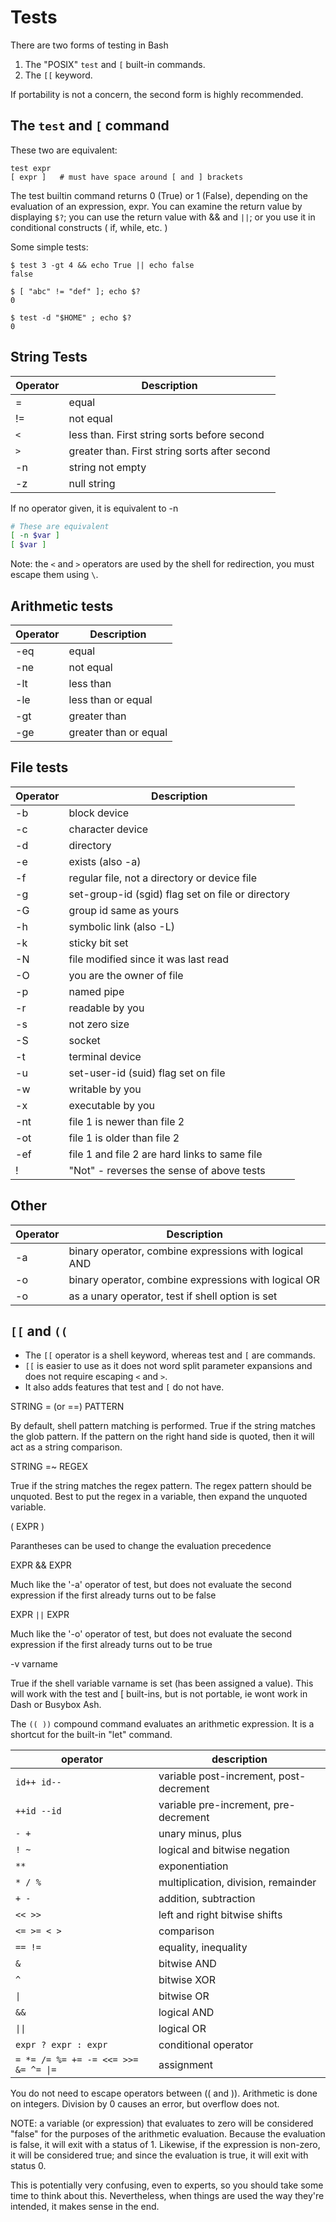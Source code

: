 # Tests

There are two forms of testing in Bash

1.  The "POSIX" `test` and `[` built-in commands.
2.  The `[[` keyword.

If portability is not a concern, the second form is highly recommended.

## The `test` and `[` command

These two are equivalent:

    test expr
    [ expr ]   # must have space around [ and ] brackets

The test builtin command returns 0 (True) or 1 (False), depending on the
evaluation of an expression, expr. You can examine the return value by
displaying `$?`; you can use the return value with && and `||`; or you
use it in conditional constructs ( if, while, etc. )

Some simple tests:

    $ test 3 -gt 4 && echo True || echo false
    false

    $ [ "abc" != "def" ]; echo $?
    0

    $ test -d "$HOME" ; echo $?
    0

## String Tests

| Operator | Description                                   |
| -------- | --------------------------------------------- |
| =        | equal                                         |
| !=       | not equal                                     |
| `<`      | less than. First string sorts before second   |
| `>`      | greater than. First string sorts after second |
| -n       | string not empty                              |
| -z       | null string                                   |

If no operator given, it is equivalent to -n  
``` bash
# These are equivalent
[ -n $var ]
[ $var ]
```

Note: the `<` and `>` operators are used by the shell for redirection, you
must escape them using `\`.

## Arithmetic tests

| Operator | Description           |
| -------- | --------------------- |
| -eq      | equal                 |
| -ne      | not equal             |
| -lt      | less than             |
| -le      | less than or equal    |
| -gt      | greater than          |
| -ge      | greater than or equal |

## File tests

| Operator | Description                                       |
| -------- | ------------------------------------------------- |
| -b       | block device                                      |
| -c       | character device                                  |
| -d       | directory                                         |
| -e       | exists (also -a)                                  |
| -f       | regular file, not a directory or device file      |
| -g       | set-group-id (sgid) flag set on file or directory |
| -G       | group id same as yours                            |
| -h       | symbolic link (also -L)                           |
| -k       | sticky bit set                                    |
| -N       | file modified since it was last read              |
| -O       | you are the owner of file                         |
| -p       | named pipe                                        |
| -r       | readable by you                                   |
| -s       | not zero size                                     |
| -S       | socket                                            |
| -t       | terminal device                                   |
| -u       | set-user-id (suid) flag set on file               |
| -w       | writable by you                                   |
| -x       | executable by you                                 |
| -nt      | file 1 is newer than file 2                       |
| -ot      | file 1 is older than file 2                       |
| -ef      | file 1 and file 2 are hard links to same file     |
| !        | "Not" - reverses the sense of above tests         |

## Other

| Operator | Description                                           |
| -------- | ----------------------------------------------------- |
| -a       | binary operator, combine expressions with logical AND |
| -o       | binary operator, combine expressions with logical OR  |
| -o       | as a unary operator, test if shell option is set      |

## `[[` and `((`

- The `[[` operator is a shell keyword, whereas test and `[` are commands.
- `[[` is easier to use as it does not word split parameter expansions
and does not require escaping `<` and `>`. 
- It also adds features that test and `[` do not have.


STRING = (or ==) PATTERN

By default, shell pattern matching is performed. True if the string
matches the glob pattern.
If the pattern on the right hand side is quoted, then it will act as a
string comparison.


STRING =~ REGEX

True if the string matches the regex pattern. The regex pattern
should be unquoted.
Best to put the regex in a variable, then expand the unquoted
variable.


( EXPR )

Parantheses can be used to change the evaluation precedence


EXPR && EXPR

Much like the '-a' operator of test, but does not evaluate the
second expression if the first already turns out to be false


EXPR `||` EXPR

Much like the '-o' operator of test, but does not evaluate the
second expression if the first already turns out to be true


-v varname

True if the shell variable varname is set (has been assigned a
value). This will work with the test and [ built-ins, but is not
portable, ie wont work in Dash or Busybox Ash.


The `(( ))` compound command evaluates an arithmetic expression. It is a
shortcut for the built-in "let" command.

| operator                             | description                             |
| ------------------------------------ | --------------------------------------- |
| `id++ id--`                          | variable post-increment, post-decrement |
| `++id --id`                          | variable pre-increment, pre-decrement   |
| `- +`                                | unary minus, plus                       |
| `! ~`                                | logical and bitwise negation            |
| `**`                                 | exponentiation                          |
| `* / %`                              | multiplication, division, remainder     |
| `+ -`                                | addition, subtraction                   |
| `<< >>`                              | left and right bitwise shifts           |
| `<= >= < >`                          | comparison                              |
| `== !=`                              | equality, inequality                    |
| `&`                                  | bitwise AND                             |
| `^`                                  | bitwise XOR                             |
| `\|`                                 | bitwise OR                              |
| `&&`                                 | logical AND                             |
| `\|\|`                               | logical OR                              |
| `expr ? expr : expr`                 | conditional operator                    |
| `= *= /= %= += -= <<= >>= &= ^= \|=` | assignment                              |

You do not need to escape operators between (( and )). Arithmetic is
done on integers. Division by 0 causes an error, but overflow does not.

NOTE: a variable (or expression) that evaluates to zero will be
considered "false" for the purposes of the arithmetic evaluation.
Because the evaluation is false, it will exit with a status of 1.
Likewise, if the expression is non-zero, it will be considered true; and
since the evaluation is true, it will exit with status 0.

This is potentially very confusing, even to experts, so you should take some
time to think about this. Nevertheless, when things are used the way
they're intended, it makes sense in the end.

